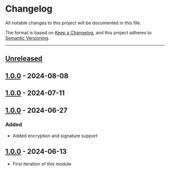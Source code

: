 # Changelog

All notable changes to this project will be documented in this file.

The format is based on [Keep a Changelog](https://keepachangelog.com/en/1.0.0/),
and this project adheres to [Semantic Versioning](https://semver.org/spec/v2.0.0.html).

* * *

## [Unreleased]

## [1.0.0] - 2024-08-08

## [1.0.0] - 2024-07-11

## [1.0.0] - 2024-06-27

### Added

- Added encryption and signature support

## [1.0.0] - 2024-06-13

- First iteration of this module

[Unreleased]: https://github.com/ortus-boxlang/bx-mail/compare/v1.0.0...HEAD

[1.0.0]: https://github.com/ortus-boxlang/bx-mail/compare/v1.0.0...v1.0.0

